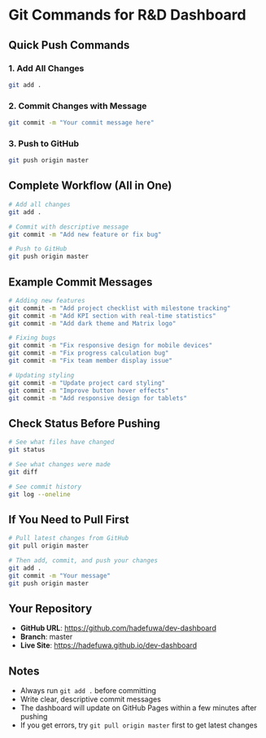 # Git Commands for R&D Dashboard

## Quick Push Commands

### 1. Add All Changes
```bash
git add .
```

### 2. Commit Changes with Message
```bash
git commit -m "Your commit message here"
```

### 3. Push to GitHub
```bash
git push origin master
```

## Complete Workflow (All in One)

```bash
# Add all changes
git add .

# Commit with descriptive message
git commit -m "Add new feature or fix bug"

# Push to GitHub
git push origin master
```

## Example Commit Messages

```bash
# Adding new features
git commit -m "Add project checklist with milestone tracking"
git commit -m "Add KPI section with real-time statistics"
git commit -m "Add dark theme and Matrix logo"

# Fixing bugs
git commit -m "Fix responsive design for mobile devices"
git commit -m "Fix progress calculation bug"
git commit -m "Fix team member display issue"

# Updating styling
git commit -m "Update project card styling"
git commit -m "Improve button hover effects"
git commit -m "Add responsive design for tablets"
```

## Check Status Before Pushing

```bash
# See what files have changed
git status

# See what changes were made
git diff

# See commit history
git log --oneline
```

## If You Need to Pull First

```bash
# Pull latest changes from GitHub
git pull origin master

# Then add, commit, and push your changes
git add .
git commit -m "Your message"
git push origin master
```

## Your Repository
- **GitHub URL**: https://github.com/hadefuwa/dev-dashboard
- **Branch**: master
- **Live Site**: https://hadefuwa.github.io/dev-dashboard

## Notes
- Always run `git add .` before committing
- Write clear, descriptive commit messages
- The dashboard will update on GitHub Pages within a few minutes after pushing
- If you get errors, try `git pull origin master` first to get latest changes
